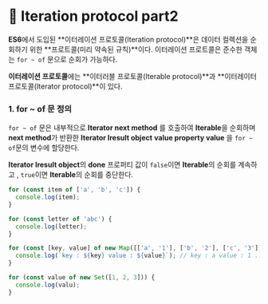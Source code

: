 # 📄 Iteration protocol part2

**ES6**에서 도입된 **이터레이션 프로토콜\(Iteration protocol\)**은 데이터 컬렉션을 순회하기 위한 **프로트콜\(미리 약속된 규칙\)**이다. 이터레이션 프로트콜은 준수한 객체는 `for ~ of` 문으로 순회가 가능하다.

**이터레이션 프로토콜**에는 **이터러블 프로토콜\(Iterable protocol\)**과 **이터레이터 프로토콜\(Iterator protocol\)**이 있다.

### 1. for ~ of 문 정의

`for ~ of` 문은 내부적으로 **Iterator next method** 를 호출하여 **Iterable**을 순회하며 **next method**가 반환한 **Iterator Iresult object** **value property value** 을 `for ~ of`문의 변수에 할당한다.

**Iterator Iresult object**의 **done** 프로퍼티 값이 `false`이면 **Iterable**의 순회를 계속하고 , `true`이면 **Iterable**의 순회를 중단한다.

```javascript
for (const item of ['a', 'b', 'c']) {
  console.log(item);
}

for (const letter of 'abc') {
  console.log(letter);
}

for (const [key, value] of new Map([['a', '1'], ['b', '2'], ['c', '3']])) {
  console.log(`key : ${key} value : ${value}`); // key : a value : 1 ...
}

for (const value of new Set([1, 2, 3])) {
  console.log(valu);
}
```

